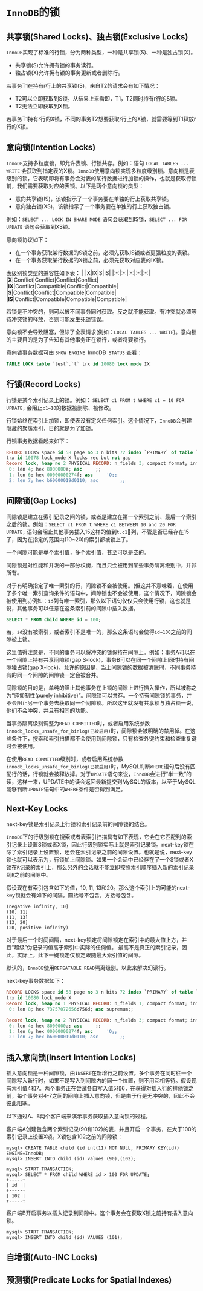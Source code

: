 # `InnoDB`的锁

## 共享锁(Shared Locks)、独占锁(Exclusive Locks)
`InnoDB`实现了标准的行锁，分为两种类型，一种是共享锁(S)、一种是独占锁(X)。
- 共享锁(S)允许拥有锁的事务读行。
- 独占锁(X)允许拥有锁的事务更新或者删除行。

若事务T1在持有r行上的共享锁(S)，来自T2的请求会有如下情况：
- T2可以立即获取到S锁。从结果上来看即，T1，T2同时持有r行的S锁。
- T2无法立即获取到X锁。

若事务T1持有r行的X锁，不同的事务T2想要获取r行上的X锁，就需要等到T1释放r行的X锁。

## 意向锁(Intention Locks)
`InnoDB`支持多粒度锁，即允许表锁、行锁共存。例如：语句 `LOCAL TABLES ... WRITE` 会获取到指定表的X锁。`InnoDB`使用意向锁实现多粒度级别锁。意向锁是表级别的锁，它表明即将有事务会对表的某行数据进行加锁的操作，也就是获取行锁前，我们需要获取对应的表锁。以下是两个意向锁的类型：
- 意向共享锁(IS)，该锁指示了一个事务要在单独的行上获取共享锁。
- 意向独占锁(XS)，该锁指示了一个事务要在单独的行上获取独占锁。

例如：`SELECT ... LOCK IN SHARE MODE` 语句会获取到IS锁，`SELECT ... FOR UPDATE` 语句会获取到XS锁。

意向锁协议如下：
- 在一个事务获取某行数据的S锁之前，必须先获取IS锁或者更强粒度的表锁。
- 在一个事务获取某行数据的X锁之前，必须先获取对应表的IX锁。

表级别锁类型的兼容性如下表：
| |X|IX|S|IS|
|:-:|:-:|:-:|:-:|:-:|
|__X__|Conflict|Conflict|Conflict|Conflict|
|__IX__|Conflict|Compatible|Conflict|Compatible|
|__S__|Conflict|Conflict|Compatible|Compatible|
|__IS__|Conflict|Compatible|Compatible|Compatible|

若锁是不冲突的，则可以被不同事务同时获取。反之就不能获取。有冲突就必须等待冲突锁的释放，否则可能发生死锁错误。

意向锁不会导致阻塞，但除了全表请求(例如：`LOCAL TABLES ... WRITE`)。意向锁的主要目的是为了告知有其他事务正在锁行，或者将要锁行。

意向锁事务数据可由 `SHOW ENGINE `InnoDB` STATUS` 查看：
```sql
TABLE LOCK table `test`.`t` trx id 10080 lock mode IX
```

## 行锁(Record Locks)
行锁是某个索引记录上的锁。例如： `SELECT c1 FROM t WHERE c1 = 10 FOR UPDATE;` 会阻止`c1=10`的数据被删除、被修改。

行锁始终在索引上加锁，即使表没有定义任何索引。这个情况下，`InnoDB`会创建隐藏的聚簇索引，目的就是为了加锁。

行锁事务数据看起来如下：
```sql
RECORD LOCKS space id 58 page no 3 n bits 72 index `PRIMARY` of table `test`.`t`
trx id 10078 lock_mode X locks rec but not gap
Record lock, heap no 2 PHYSICAL RECORD: n_fields 3; compact format; info bits 0
 0: len 4; hex 8000000a; asc     ;;
 1: len 6; hex 00000000274f; asc     'O;;
 2: len 7; hex b60000019d0110; asc        ;;
```

## 间隙锁(Gap Locks)
间隙锁是建立在索引记录之间的锁，或者是建立在第一个索引之前、最后一个索引之后的锁。例如：`SELECT c1 FROM t WHERE c1 BETWEEN 10 and 20 FOR UPDATE;` 语句会阻止其他事务插入15这样的值到`t.c1`列，不管是否已经存在15了，因为在指定的范围内(10~20)的索引都被锁上了。

一个间隙可能是单个索引值，多个索引值，甚至可以是空的。

间隙锁是对性能和并发的一部分权衡，而且只会被用到某些事务隔离级别中，并非所有。

对于有明确指定了唯一索引的行，间隙锁不会被使用。(但这并不意味着，在使用了多个唯一索引查询条件的语句中，间隙锁也不会被使用，这个情况下，间隙锁会被使用到。)例如：`id`列有唯一索引，那么以下语句仅仅只会使用行锁，这也就是说，其他事务可以任意在这条索引前的间隙中插入数据。
```sql
SELECT * FROM child WHERE id = 100;
```
若，`id`没有被索引，或者索引不是唯一的，那么这条语句会使得`id=100`之前的间隙被上锁。

这里值得注意是，不同的事务可以将冲突的锁保持在间隙上。例如：事务A可以在一个间隙上持有共享间隙锁(gap S-lock)，事务B可以在同一个间隙上同时持有间隙独占锁(gap X-lock)。允许的原因是，当上间隙锁的数据被清除时，不同事务持有的同一个间隙的间隙锁一定会被合并。

间隙锁的目的是，单纯的阻止其他事务在上锁的间隙上进行插入操作，所以被称之为“纯抑制性(purely inhibitive)”。间隙锁可以共存。一个持有间隙锁的事务，并不会阻止另一个事务去获取同一个间隙锁。所以这里就没有共享锁与独占锁一说，他们不会冲突，并且有相同的功能。

当事务隔离级别调整为`READ COMMITTED`时，或者启用系统参数`innodb_locks_unsafe_for_binlog(已被启用)`时，间隙锁会被明确的禁用掉。在这些条件下，搜索和索引扫描都不会使用到间隙锁，只有检查外键约束和检查重复键时会被使用。

在使用`READ COMMITTED`级别时，或者启用系统参数`innodb_locks_unsafe_for_binlog(已被启用)`时，MySQL判断`WHERE`语句后没有匹配行的话，行锁就会被释放掉。对于`UPDATE`语句来说，`InnoDB`会进行“半一致”的读，这样一来，UPDATE中的读会返回最新提交到MySQL的版本，以至于MySQL能够判断`UPDATE`语句中的`WHERE`条件是否得到满足。

## Next-Key Locks
next-key锁是索引记录上行锁和索引记录前的间隙锁的结合。

`InnoDB`下的行级别锁在搜索或者表索引扫描具有如下表现，它会在它匹配到的索引记录上设置S锁或者X锁，因此行级别锁实际上就是索引记录锁。next-key锁在除了索引记录上设置锁，还会在索引记录之前的间隙设置。也就是说，next-key锁也就可以表示为，行锁加上间隙锁。如果一个会话中已经存在了一个S锁或者X锁在`R`记录的索引上，那么另外的会话就不能立即按照索引顺序插入新的索引记录到`R`之前的间隙中。

假设现在有索引包含如下的值，10, 11, 13和20。那么这个索引上的可能的next-key锁就会有如下的间隔。圆括号不包含，方括号包含。
```
(negative infinity, 10]
(10, 11]
(11, 13]
(13, 20]
(20, positive infinity)
```
对于最后一个时间间隔，next-key锁定将间隙锁定在索引中的最大值上方，并且“超级”伪记录的值高于索引中实际的任何值。 最高不是真正的索引记录，因此，实际上，此下一键锁定仅锁定跟随最大索引值的间隙。

默认的，`InnoDB`使用`REPEATABLE READ`隔离级别。以此来解决幻读行。

next-key事务数据如下：
```sql
RECORD LOCKS space id 58 page no 3 n bits 72 index `PRIMARY` of table `test`.`t`
trx id 10080 lock_mode X
Record lock, heap no 1 PHYSICAL RECORD: n_fields 1; compact format; info bits 0
 0: len 8; hex 73757072656d756d; asc supremum;;

Record lock, heap no 2 PHYSICAL RECORD: n_fields 3; compact format; info bits 0
 0: len 4; hex 8000000a; asc     ;;
 1: len 6; hex 00000000274f; asc     'O;;
 2: len 7; hex b60000019d0110; asc        ;;
```

## 插入意向锁(Insert Intention Locks)

插入意向锁是一种间隙锁，由`INSERT`在新增行之前设置。多个事务在同时往一个间隙写入新行时，如果不是写入到间隙内的同一个位置，则不用互相等待。假设现有索引值4和7。两个事务正在尝试各自写入值5和6，在获得对插入行的排他锁之前，每个事务对4-7之间的间隙上插入意向锁，但是由于行是无冲突的，因此不会彼此阻塞。

以下通过A、B两个客户端来演示事务获取插入意向锁的过程。

客户端A创建包含两个索引记录(90和102)的表，并且开启一个事务，在大于100的索引记录上设置X锁。X锁包含102之前的间隙锁：
```shell
mysql> CREATE TABLE child (id int(11) NOT NULL, PRIMARY KEY(id)) ENGINE=InnoDB;
mysql> INSERT INTO child (id) values (90),(102);

mysql> START TRANSACTION;
mysql> SELECT * FROM child WHERE id > 100 FOR UPDATE;
+-----+
| id  |
+-----+
| 102 |
+-----+
```
客户端B开启事务以插入记录到间隙中。这个事务会在获取X锁之前持有插入意向锁。
```shell
mysql> START TRANSACTION;
mysql> INSERT INTO child (id) VALUES (101);
```

## 自增锁(Auto-INC Locks)
## 预测锁(Predicate Locks for Spatial Indexes)
